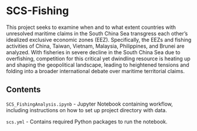 # SCS-Fishing

This project seeks to examine when and to what extent countries with unresolved maritime claims in the South China Sea transgress each other’s idealized exclusive economic zones (EEZ).  Specifically, the EEZs and fishing activities of China, Taiwan, Vietnam, Malaysia, Philippines, and Brunei are analyzed.  With fisheries in severe decline in the South China Sea due to overfishing, competition for this critical yet dwindling resource is heating up and shaping the geopolitical landscape, leading to heightened tensions and folding into a broader international debate over maritime territorial claims.

## Contents

```SCS_FishingAnalysis.ipynb``` - Jupyter Notebook containing workflow, including instructions on how to set up project directory with data.

```scs.yml``` - Contains required Python packages to run the notebook.
